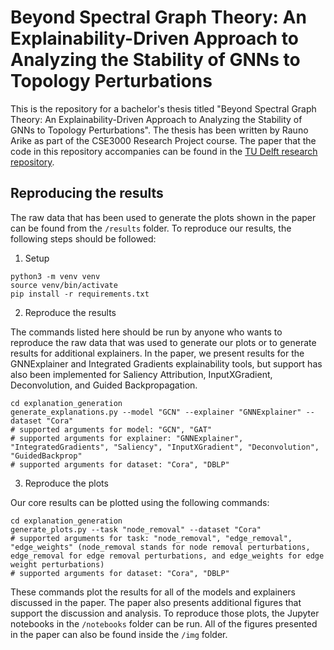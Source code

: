 # Beyond Spectral Graph Theory: An Explainability-Driven Approach to Analyzing the Stability of GNNs to Topology Perturbations

This is the repository for a bachelor's thesis titled "Beyond Spectral Graph Theory: An Explainability-Driven Approach to Analyzing the Stability of GNNs to Topology Perturbations". The thesis has been written by Rauno Arike as part of the CSE3000 Research Project course. The paper that the code in this repository accompanies can be found in the [TU Delft research repository](https://repository.tudelft.nl/record/uuid:bbc5eb7b-7b5b-40da-b6c9-df0b984b215f).

## Reproducing the results

The raw data that has been used to generate the plots shown in the paper can be found from the `/results` folder. To reproduce our results, the following steps should be followed:

1. Setup

```
python3 -m venv venv
source venv/bin/activate
pip install -r requirements.txt
```

2. Reproduce the results

The commands listed here should be run by anyone who wants to reproduce the raw data that was used to generate our plots or to generate results for additional explainers. In the paper, we present results for the GNNExplainer and Integrated Gradients explainability tools, but support has also been implemented for Saliency Attribution, InputXGradient, Deconvolution, and Guided Backpropagation.

```
cd explanation_generation
generate_explanations.py --model "GCN" --explainer "GNNExplainer" --dataset "Cora"
# supported arguments for model: "GCN", "GAT"
# supported arguments for explainer: "GNNExplainer", "IntegratedGradients", "Saliency", "InputXGradient", "Deconvolution", "GuidedBackprop"
# supported arguments for dataset: "Cora", "DBLP"
```

3. Reproduce the plots

Our core results can be plotted using the following commands:

```
cd explanation_generation
generate_plots.py --task "node_removal" --dataset "Cora"
# supported arguments for task: "node_removal", "edge_removal", "edge_weights" (node_removal stands for node removal perturbations, edge_removal for edge removal perturbations, and edge_weights for edge weight perturbations)
# supported arguments for dataset: "Cora", "DBLP"
```

These commands plot the results for all of the models and explainers discussed in the paper. The paper also presents additional figures that support the discussion and analysis. To reproduce those plots, the Jupyter notebooks in the `/notebooks` folder can be run. All of the figures presented in the paper can also be found inside the `/img` folder.
